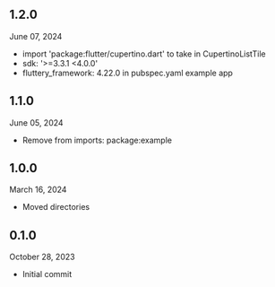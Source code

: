 
## 1.2.0
June 07, 2024
- import 'package:flutter/cupertino.dart' to take in CupertinoListTile
- sdk: '>=3.3.1 <4.0.0'
- fluttery_framework: 4.22.0 in pubspec.yaml example app

## 1.1.0
June 05, 2024
- Remove from imports: package:example

## 1.0.0
March 16, 2024
- Moved directories

## 0.1.0
October 28, 2023
- Initial commit

